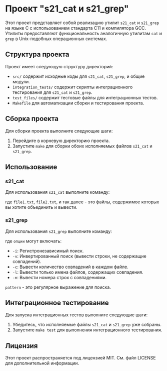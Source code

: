 # Проект "s21_cat и s21_grep"

Этот проект представляет собой реализацию утилит `s21_cat` и `s21_grep` на языке C с использованием стандарта C11 и компилятора GCC. Утилиты предоставляют функциональность аналогичную утилитам `cat` и `grep` в Unix-подобных операционных системах.

## Структура проекта

Проект имеет следующую структуру директорий:

- `src/` содержит исходные коды для `s21_cat`, `s21_grep`, и общие модули.
- `integration_tests/` содержит скрипты интеграционного тестирования для `s21_cat` и `s21_grep`.
- `test_files/` содержит тестовые файлы для интеграционных тестов.
- `Makefile` для автоматизации сборки и тестирования проекта.

## Сборка проекта

Для сборки проекта выполните следующие шаги:

1. Перейдите в корневую директорию проекта.
2. Запустите `make` для сборки обоих исполняемых файлов `s21_cat` и `s21_grep`.

## Использование

### s21_cat

Для использования `s21_cat` выполните команду:


где `file1.txt`, `file2.txt`, и так далее - это файлы, содержимое которых вы хотите объединить и вывести.

### s21_grep

Для использования `s21_grep` выполните команду:


где `опции` могут включать:

- `-i`: Регистронезависимый поиск.
- `-v`: Инвертированный поиск (вывести строки, не содержащие совпадений).
- `-c`: Вывести количество совпадений в каждом файле.
- `-l`: Вывести только имена файлов, содержащих совпадения.
- `-n`: Вывести номера строк с совпадениями.

`pattern` - это регулярное выражение для поиска.

## Интеграционное тестирование

Для запуска интеграционных тестов выполните следующие шаги:

1. Убедитесь, что исполняемые файлы `s21_cat` и `s21_grep` уже собраны.
2. Запустите `make test` для выполнения интеграционного тестирования.

## Лицензия

Этот проект распространяется под лицензией MIT. См. файл LICENSE для дополнительной информации.
